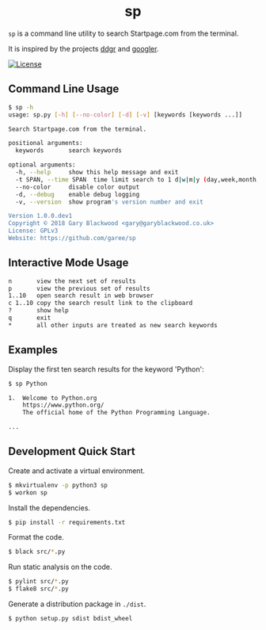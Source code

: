 <h1 align="center">sp</h1>

`sp` is a command line utility to search Startpage.com from the terminal.

It is  inspired by the projects [ddgr](https://github.com/jarun/ddgr) and [googler](https://github.com/jarun/googler).

<a href="https://github.com/garee/sp/blob/master/LICENSE"><img src="https://img.shields.io/github/license/garee/sp.svg" alt="License" /></a>

## Command Line Usage

```sh
$ sp -h
usage: sp.py [-h] [--no-color] [-d] [-v] [keywords [keywords ...]]

Search Startpage.com from the terminal.

positional arguments:
  keywords       search keywords

optional arguments:
  -h, --help     show this help message and exit
  -t SPAN, --time SPAN  time limit search to 1 d|w|m|y (day,week,month,year)
  --no-color     disable color output
  -d, --debug    enable debug logging
  -v, --version  show program's version number and exit

Version 1.0.0.dev1
Copyright © 2018 Gary Blackwood <gary@garyblackwood.co.uk>
License: GPLv3
Website: https://github.com/garee/sp
```

## Interactive Mode Usage

```sh
n       view the next set of results
p       view the previous set of results
1..10   open search result in web browser
c 1..10 copy the search result link to the clipboard
?       show help
q       exit
*       all other inputs are treated as new search keywords
```

## Examples

Display the first ten search results for the keyword 'Python':
```sh
$ sp Python

1.  Welcome to Python.org
    https://www.python.org/
    The official home of the Python Programming Language.

...
```

## Development Quick Start

Create and activate a virtual environment.
```sh
$ mkvirtualenv -p python3 sp
$ workon sp
```

Install the dependencies.

```sh
$ pip install -r requirements.txt
```

Format the code.

```sh
$ black src/*.py
```

Run static analysis on the code.

```sh
$ pylint src/*.py
$ flake8 src/*.py
```

Generate a distribution package in `./dist`.

```sh
$ python setup.py sdist bdist_wheel
```
